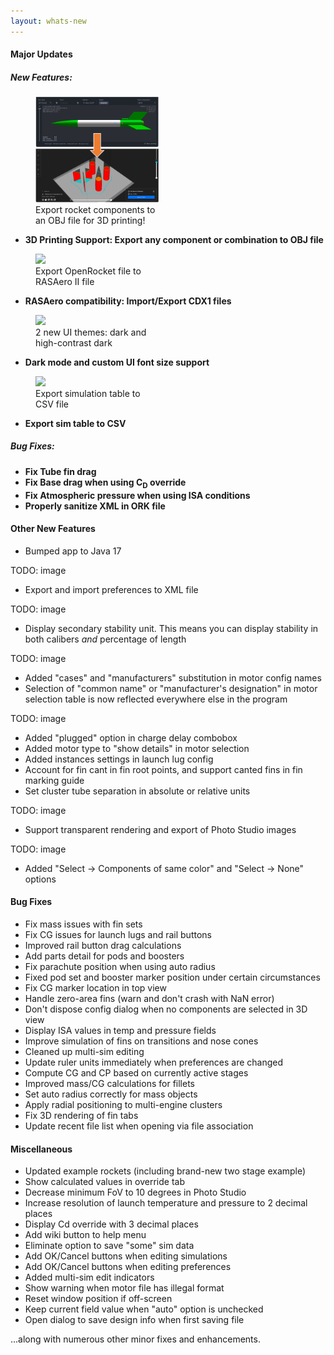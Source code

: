 ```yaml
---
layout: whats-new
---
```


#### Major Updates

##### New Features:

<div class="figure-right figure-rn" style="width:55%">
    <figure class="enlargeable-image">
        <img src="/img/tutorials/thumbnails/tn_export_OBJ_3D_printing.png" onclick="enlargeImage(this)">
        <div class="figure-caption">Export rocket components to an OBJ file for 3D printing!</div>
    </figure>
</div>

* **3D Printing Support: Export any component or combination to OBJ file**

<!-- Section break -->
<div style="clear:both;"></div>

<div class="figure-left figure-rn" style="width:55%">
    <figure class="enlargeable-image">
        <img src="/downloads/release-notes/img/23.09/export-rasaero.png" onclick="enlargeImage(this)">
        <div class="figure-caption">Export OpenRocket file to RASAero II file</div>
    </figure>
</div>

* **RASAero compatibility: Import/Export CDX1 files**

<!-- Section break -->
<div style="clear:both;"></div>

<div class="figure-right figure-rn" style="width:55%">
    <figure class="enlargeable-image">
        <img src="/img/tutorials/thumbnails/dark-mode.png" onclick="enlargeImage(this)">
        <div class="figure-caption">2 new UI themes: dark and high-contrast dark</div>
    </figure>
</div>

* **Dark mode and custom UI font size support**

<!-- Section break -->
<div style="clear:both;"></div>

<div class="figure-left figure-rn" style="width:55%">
    <figure class="enlargeable-image">
        <img src="/downloads/release-notes/img/23.09/export-sim-table.png" onclick="enlargeImage(this)">
        <div class="figure-caption">Export simulation table to CSV file</div>
    </figure>
</div>

* **Export sim table to CSV**

<!-- Section break -->
<div style="clear:both;"></div>

##### Bug Fixes:
* **Fix Tube fin drag**
* **Fix Base drag when using C<sub>D</sub> override**
* **Fix Atmospheric pressure when using ISA conditions**
* **Properly sanitize XML in ORK file**


#### Other New Features
* Bumped app to Java 17

TODO: image

* Export and import preferences to XML file

TODO: image

* Display secondary stability unit. This means you can display stability in both calibers *and* percentage of length

TODO: image

* Added "cases" and "manufacturers" substitution in motor config names
* Selection of "common name" or "manufacturer's designation" in motor selection table is now reflected everywhere else in the program

TODO: image

* Added "plugged" option in charge delay combobox
* Added motor type to "show details" in motor selection
* Added instances settings in launch lug config
* Account for fin cant in fin root points, and support canted fins in fin marking guide
* Set cluster tube separation in absolute or relative units

TODO: image

* Support transparent rendering and export of Photo Studio images

TODO: image

* Added "Select -> Components of same color" and "Select -> None" options

#### Bug Fixes
* Fix mass issues with fin sets
* Fix CG issues for launch lugs and rail buttons
* Improved rail button drag calculations
* Add parts detail for pods and boosters
* Fix parachute position when using auto radius
* Fixed pod set and booster marker position under certain circumstances
* Fix CG marker location in top view
* Handle zero-area fins (warn and don't crash with NaN error)
* Don't dispose config dialog when no components are selected in 3D view
* Display ISA values in temp and pressure fields
* Improve simulation of fins on transitions and nose cones
* Cleaned up multi-sim editing
* Update ruler units immediately when preferences are changed
* Compute CG and CP based on currently active stages
* Improved mass/CG calculations for fillets
* Set auto radius correctly for mass objects
* Apply radial positioning to multi-engine clusters
* Fix 3D rendering of fin tabs
* Update recent file list when opening via file association

#### Miscellaneous
* Updated example rockets (including brand-new two stage example)
* Show calculated values in override tab
* Decrease minimum FoV to 10 degrees in Photo Studio
* Increase resolution of launch temperature and pressure to 2 decimal places
* Display Cd override with 3 decimal places
* Add wiki button to help menu
* Eliminate option to save "some" sim data
* Add OK/Cancel buttons when editing simulations
* Add OK/Cancel buttons when editing preferences
* Added multi-sim edit indicators
* Show warning when motor file has illegal format
* Reset window position if off-screen
* Keep current field value when "auto" option is unchecked
* Open dialog to save design info when first saving file


...along with numerous other minor fixes and enhancements.